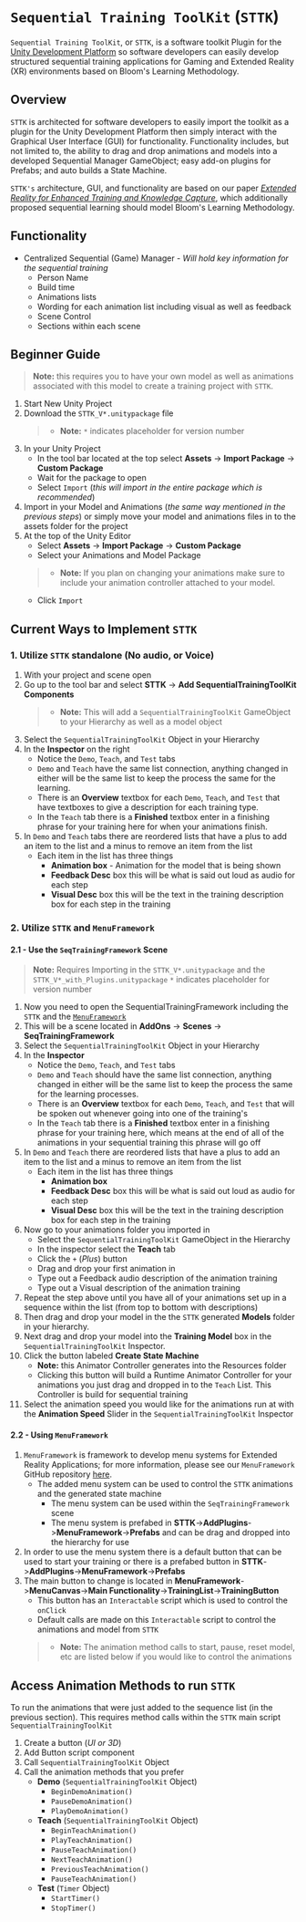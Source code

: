 # `Sequential Training ToolKit` (`STTK`)
`Sequential Training ToolKit`, or `STTK`, is a software toolkit Plugin for the [Unity Development
Platform](https://unity.com/) so software developers can easily develop structured sequential training
applications for Gaming and Extended Reality (XR) environments based on Bloom's Learning Methodology.


## Overview

`STTK` is architected for software developers to easily import the toolkit as a plugin for the Unity
Development Platform then simply interact with the Graphical User Interface (GUI) for functionality.
Functionality includes, but not limited to, the ability to drag and drop animations and models into a
developed Sequential Manager GameObject; easy add-on plugins for Prefabs; and auto builds a State
Machine.

`STTK's` architecture, GUI, and functionality are based on our paper _[Extended Reality for Enhanced
Training and Knowledge Capture](https://www.modsimworld.org/papers/2020/MODSIM_2020_paper_44_.pdf)_, which additionally proposed sequential
learning should model Bloom's Learning Methodology.


## Functionality
- Centralized Sequential (Game) Manager - *Will hold key information for the sequential training*
   - Person Name
   - Build time
   - Animations lists
   - Wording for each animation list including visual as well as feedback
   - Scene Control
   - Sections within each scene


## Beginner Guide
>**Note:** this requires you to have your own model as well as animations associated with this model to create a training project with `STTK`.

1. Start New Unity Project
1. Download the `STTK_V*.unitypackage` file
   >- **Note:** `*` indicates placeholder for version number
1. In your Unity Project
   - In the tool bar located at the top select **Assets** -> **Import Package** -> **Custom Package**
   - Wait for the package to open
   - Select `Import` (_this will import in the entire package which is recommended_)
1. Import in your Model and Animations (_the same way mentioned in the previous steps_) or simply move your model and animations files in to the assets folder for the project
1. At the top of the Unity Editor
   - Select **Assets** -> **Import Package** -> **Custom Package**
   - Select your Animations and Model Package
   >- **Note:** If you plan on changing your animations make sure to include your animation controller attached to your model.
   - Click `Import`

## Current Ways to Implement `STTK`

### 1. Utilize `STTK` standalone (No audio, or Voice)

1. With your project and scene open
1. Go up to the tool bar and select **STTK** -> **Add SequentialTrainingToolKit Components**
    >- **Note:** This will add a `SequentialTrainingToolKit` GameObject to your Hierarchy as well as a model object
1. Select the `SequentialTrainingToolKit` Object in your Hierarchy
1. In the **Inspector** on the right
   - Notice the `Demo`, `Teach`, and `Test` tabs
   - `Demo` and `Teach` have the same list connection, anything changed in either will be the same list to keep the process the same for the learning.
   - There is an **Overview** textbox for each `Demo`, `Teach`, and `Test` that have textboxes to give a description for each training type.
   - In the `Teach` tab there is a **Finished** textbox enter in a finishing phrase for your training here for when your animations finish.
1. In `Demo` and `Teach` tabs there are reordered lists that have a plus to add an item to the list and a minus to remove an item from the list
   - Each item in the list has three things
     - **Animation box** - Animation for the model that is being shown
     - **Feedback Desc** box this will be what is said out loud as audio for each step
     - **Visual Desc** box this will be the text in the training description box for each step in the training

### 2. Utilize `STTK` and `MenuFramework`

#### 2.1 - Use the `SeqTrainingFramework` Scene

>**Note:** Requires Importing in the `STTK_V*.unitypackage` and the `STTK_V*_with_Plugins.unitypackage`
> `*` indicates placeholder for version number

1. Now you need to open the SequentialTrainingFramework including the `STTK` and the [`MenuFramework`](https://github.com/sandialabs/MenuFramework)
1. This will be a scene located in **AddOns** -> **Scenes** -> **SeqTrainingFramework**
1. Select the `SequentialTrainingToolKit` Object in your Hierarchy
1. In the **Inspector**
   - Notice the `Demo`, `Teach`, and `Test` tabs
   - `Demo` and `Teach` should have the same list connection, anything changed in either will be the same list to keep the process the same for the learning processes.
   - There is an **Overview** textbox for each `Demo`, `Teach`, and `Test` that will be spoken out whenever going into one of the training's
   - In the `Teach` tab there is a **Finished** textbox enter in a finishing phrase for your training here, which means at the end of all of the animations in your sequential training this phrase will go off
1. In `Demo` and `Teach` there are reordered lists that have a plus to add an item to the list and a minus to remove an item from the list
   - Each item in the list has three things
     - **Animation box**
     - **Feedback Desc** box this will be what is said out loud as audio for each step
     - **Visual Desc** box this will be the text in the training description box for each step in the training
1. Now go to your animations folder you imported in
   - Select the `SequentialTrainingToolKit` GameObject in the Hierarchy
   - In the inspector select the **Teach** tab
   - Click the `+` (_Plus_) button
   - Drag and drop your first animation in
   - Type out a Feedback audio description of the animation training
   - Type out a Visual description of the animation training
1. Repeat the step above until you have all of your animations set up in a sequence within the list (from top to bottom with descriptions)
1. Then drag and drop your model in the the `STTK` generated **Models** folder in your hierarchy.
1. Next drag and drop your model into the **Training Model** box in the `SequentialTrainingToolKit` Inspector.
1. Click the button labeled **Create State Machine**
   - **Note:** this Animator Controller generates into the Resources folder
   - Clicking this button will build a Runtime Animator Controller for your animations you just drag and dropped in to the `Teach` List. This Controller is build for sequential training
1. Select the animation speed you would like for the animations run at with the **Animation Speed** Slider in the `SequentialTrainingToolKit` Inspector

#### 2.2 - Using `MenuFramework`
1. `MenuFramework` is framework to develop menu systems for Extended Reality Applications; for more information, please see our `MenuFramework` GitHub repository [here](https://github.com/sandialabs/MenuFramework).
   - The added menu system can be used to control the `STTK` animations and the generated state machine
      - The menu system can be used within the `SeqTrainingFramework` scene
      - The menu system is prefabed in **STTK**->**AddPlugins**->**MenuFramework**->**Prefabs** and can be drag and dropped into the hierarchy for use
1. In order to use the menu system there is a default button that can be used to start your training or there is a prefabed button in **STTK**->**AddPlugins**->**MenuFramework**->**Prefabs**
1. The main button to change is located in **MenuFramework**->**MenuCanvas**->**Main Functionality**->**TrainingList**->**TrainingButton**
   - This button has an `Interactable` script which is used to control the `onClick`
   - Default calls are made on this `Interactable` script to control the animations and model from `STTK`
   >- **Note:** The animation method calls to start, pause, reset model, etc are listed below if you would like to control the animations

## Access Animation Methods to run `STTK`
To run the animations that were just added to the sequence list (in the previous section). This requires method calls within the `STTK` main script `SequentialTrainingToolKit`

1. Create a button (_UI or 3D_)
1. Add Button script component
1. Call `SequentialTrainingToolKit` Object
1. Call the animation methods that you prefer
   - **Demo** (`SequentialTrainingToolKit` Object)   
     - `BeginDemoAnimation()`
     - `PauseDemoAnimation()`
     - `PlayDemoAnimation()`
   - **Teach** (`SequentialTrainingToolKit` Object)
     - `BeginTeachAnimation()`
     - `PlayTeachAnimation()`
     - `PauseTeachAnimation()`
     - `NextTeachAnimation()`
     - `PreviousTeachAnimation()`
     - `PauseTeachAnimation()`
   - **Test** (`Timer` Object)
     - `StartTimer()`
     - `StopTimer()`
